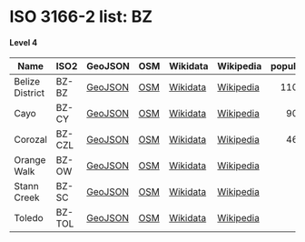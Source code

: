 # ISO 3166-2 list: BZ


#### Level 4
Name | ISO2 | GeoJSON | OSM | Wikidata | Wikipedia | population 
--- | --- | --- | --- | --- | --- | --: 
Belize District | BZ-BZ | [GeoJSON](../../geojson/q8/iso2/BZ/BZ-BZ.geojson) | [OSM](https://www.openstreetmap.org/relation/962354) | [Wikidata](https://www.wikidata.org/wiki/Q506056) | [Wikipedia](http://en.wikipedia.org/wiki/en%3ABelize%20District) | 110,644
Cayo | BZ-CY | [GeoJSON](../../geojson/q8/iso2/BZ/BZ-CY.geojson) | [OSM](https://www.openstreetmap.org/relation/962357) | [Wikidata](https://www.wikidata.org/wiki/Q508773) | [Wikipedia](http://en.wikipedia.org/wiki/en%3ACayo%20District) | 90,579
Corozal | BZ-CZL | [GeoJSON](../../geojson/q8/iso2/BZ/BZ-CZL.geojson) | [OSM](https://www.openstreetmap.org/relation/962356) | [Wikidata](https://www.wikidata.org/wiki/Q512273) | [Wikipedia](http://en.wikipedia.org/wiki/en%3ACorozal%20District) | 46,472
Orange Walk | BZ-OW | [GeoJSON](../../geojson/q8/iso2/BZ/BZ-OW.geojson) | [OSM](https://www.openstreetmap.org/relation/962355) | [Wikidata](https://www.wikidata.org/wiki/Q506036) | [Wikipedia](http://en.wikipedia.org/wiki/en%3AOrange%20Walk%20District) | 
Stann Creek | BZ-SC | [GeoJSON](../../geojson/q8/iso2/BZ/BZ-SC.geojson) | [OSM](https://www.openstreetmap.org/relation/962353) | [Wikidata](https://www.wikidata.org/wiki/Q502652) | [Wikipedia](http://en.wikipedia.org/wiki/en%3AStann%20Creek%20District) | 
Toledo | BZ-TOL | [GeoJSON](../../geojson/q8/iso2/BZ/BZ-TOL.geojson) | [OSM](https://www.openstreetmap.org/relation/962358) | [Wikidata](https://www.wikidata.org/wiki/Q506049) | [Wikipedia](http://en.wikipedia.org/wiki/en%3AToledo%20District) | 
